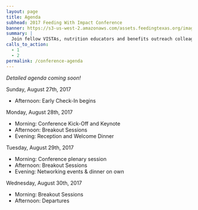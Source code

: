 ```yaml
---
layout: page
title: Agenda
subhead: 2017 Feeding With Impact Conference
banner: https://s3-us-west-2.amazonaws.com/assets.feedingtexas.org/images/banners/banner-02.jpg
summary: |
  Join fellow VISTAs, nutrition educators and benefits outreach colleagues in Austin for the third annual “Feeding With Impact” Conference. 
calls_to_action:
  - 1
  - 2
permalink: /conference-agenda
---
```

*Detailed agenda coming soon!*

Sunday, August 27th, 2017    

* Afternoon: Early Check-In begins

Monday, August 28th, 2017      

* Morning: Conference Kick-Off and Keynote
* Afternoon: Breakout Sessions
* Evening: Reception and Welcome Dinner

Tuesday, August 29th, 2017      

* Morning: Conference plenary session
* Afternoon: Breakout Sessions
* Evening: Networking events & dinner on own

Wednesday, August 30th, 2017       

* Morning: Breakout Sessions
* Afternoon: Departures
